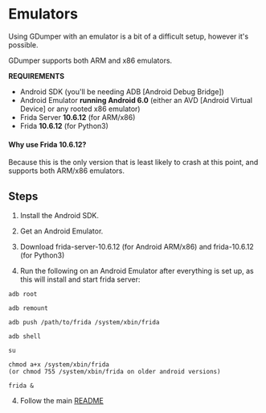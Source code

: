 # Emulators

Using GDumper with an emulator is a bit of a difficult setup, however it's possible.

GDumper supports both ARM and x86 emulators.

**REQUIREMENTS**
- Android SDK (you'll be needing ADB [Android Debug Bridge])
- Android Emulator **running Android 6.0** (either an AVD [Android Virtual Device] or any rooted x86 emulator)
- Frida Server **10.6.12** (for ARM/x86)
- Frida **10.6.12** (for Python3)

#### Why use Frida 10.6.12?
Because this is the only version that is least likely to crash at this point, and supports both ARM/x86 emulators.

## Steps

1. Install the Android SDK.

2. Get an Android Emulator.

3. Download frida-server-10.6.12 (for Android ARM/x86) and frida-10.6.12 (for Python3)

4. Run the following on an Android Emulator after everything is set up, as this will install and start frida server:

```
adb root

adb remount

adb push /path/to/frida /system/xbin/frida

adb shell

su

chmod a+x /system/xbin/frida
(or chmod 755 /system/xbin/frida on older android versions)

frida &
```

4. Follow the main [README](README.md)
